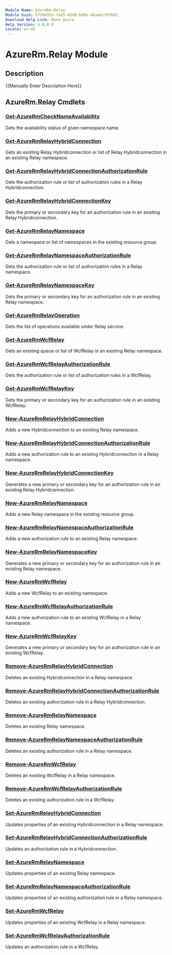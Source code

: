 ```yaml
---
Module Name: AzureRm.Relay
Module Guid: 5728d353-7ad5-42d8-b00a-46aaecf07b91
Download Help Link: None_Azure
Help Version: 4.0.0.0
Locale: en-US
---
```


# AzureRm.Relay Module
## Description
{{Manually Enter Description Here}}

## AzureRm.Relay Cmdlets
### [Get-AzureRmCheckNameAvailability](Get-AzureRmCheckNameAvailability.md)
Gets the availability status of given namespace name.

### [Get-AzureRmRelayHybridConnection](Get-AzureRmRelayHybridConnection.md)
Gets an existing Relay Hybridconnection or list of Relay Hybridconnection in an existing Relay namespace.

### [Get-AzureRmRelayHybridConnectionAuthorizationRule](Get-AzureRmRelayHybridConnectionAuthorizationRule.md)
Gets the authorization rule or list of authorization rules in a Relay Hybridconnection.

### [Get-AzureRmRelayHybridConnectionKey](Get-AzureRmRelayHybridConnectionKey.md)
Gets the primary or secondary key for an authorization rule in an existing Relay Hybridconnection.

### [Get-AzureRmRelayNamespace](Get-AzureRmRelayNamespace.md)
Gets a namespace or list of namespaces in the existing resource group.

### [Get-AzureRmRelayNamespaceAuthorizationRule](Get-AzureRmRelayNamespaceAuthorizationRule.md)
Gets the authorization rule or list of authorization rules in a Relay namespace.

### [Get-AzureRmRelayNamespaceKey](Get-AzureRmRelayNamespaceKey.md)
Gets the primary or secondary key for an authorization rule in an existing Relay namespace.

### [Get-AzureRmRelayOperation](Get-AzureRmRelayOperation.md)
Gets the list of operations available under Relay service.

### [Get-AzureRmWcfRelay](Get-AzureRmWcfRelay.md)
Gets an existing queue or list of WcfRelay in an existing Relay namespace.

### [Get-AzureRmWcfRelayAuthorizationRule](Get-AzureRmWcfRelayAuthorizationRule.md)
Gets the authorization rule or list of authorization rules in a WcfRelay.

### [Get-AzureRmWcfRelayKey](Get-AzureRmWcfRelayKey.md)
Gets the primary or secondary key for an authorization rule in an existing WcfRelay.

### [New-AzureRmRelayHybridConnection](New-AzureRmRelayHybridConnection.md)
Adds a new Hybridconnection to an existing Relay namespace.

### [New-AzureRmRelayHybridConnectionAuthorizationRule](New-AzureRmRelayHybridConnectionAuthorizationRule.md)
Adds a new authorization rule to an existing Hybridconnection in a Relay namespace.

### [New-AzureRmRelayHybridConnectionKey](New-AzureRmRelayHybridConnectionKey.md)
Generates a new primary or secondary key for an authorization rule in an existing Relay Hybridconnection.

### [New-AzureRmRelayNamespace](New-AzureRmRelayNamespace.md)
Adds a new Relay namespace in the existing resource group.

### [New-AzureRmRelayNamespaceAuthorizationRule](New-AzureRmRelayNamespaceAuthorizationRule.md)
Adds a new authorization rule to an existing Relay namespace.

### [New-AzureRmRelayNamespaceKey](New-AzureRmRelayNamespaceKey.md)
Generates a new primary or secondary key for an authorization rule in an existing Relay namespace.

### [New-AzureRmWcfRelay](New-AzureRmWcfRelay.md)
Adds a new WcfRelay to an existing namespace.

### [New-AzureRmWcfRelayAuthorizationRule](New-AzureRmWcfRelayAuthorizationRule.md)
Adds a new authorization rule to an existing WcfRelay in a Relay namespace.

### [New-AzureRmWcfRelayKey](New-AzureRmWcfRelayKey.md)
Generates a new primary or secondary key for an authorization rule in an existing WcfRelay.

### [Remove-AzureRmRelayHybridConnection](Remove-AzureRmRelayHybridConnection.md)
Deletes an existing Hybridconnection in a Relay namespace.

### [Remove-AzureRmRelayHybridConnectionAuthorizationRule](Remove-AzureRmRelayHybridConnectionAuthorizationRule.md)
Deletes an existing authorization rule in a Relay Hybridconnection.

### [Remove-AzureRmRelayNamespace](Remove-AzureRmRelayNamespace.md)
Deletes an existing Relay namespace.

### [Remove-AzureRmRelayNamespaceAuthorizationRule](Remove-AzureRmRelayNamespaceAuthorizationRule.md)
Deletes an existing authorization rule in a Relay namespace.

### [Remove-AzureRmWcfRelay](Remove-AzureRmWcfRelay.md)
Deletes an existing WcfRelay in a Relay namespace.

### [Remove-AzureRmWcfRelayAuthorizationRule](Remove-AzureRmWcfRelayAuthorizationRule.md)
Deletes an existing authorization rule in a WcfRelay.

### [Set-AzureRmRelayHybridConnection](Set-AzureRmRelayHybridConnection.md)
Updates properties of an existing Hybridconnection in a Relay namespace.

### [Set-AzureRmRelayHybridConnectionAuthorizationRule](Set-AzureRmRelayHybridConnectionAuthorizationRule.md)
Updates an authorization rule in a Hybridconnection.

### [Set-AzureRmRelayNamespace](Set-AzureRmRelayNamespace.md)
Updates properties of an existing Relay namespace.

### [Set-AzureRmRelayNamespaceAuthorizationRule](Set-AzureRmRelayNamespaceAuthorizationRule.md)
Updates properties of an existing authorization rule in a Relay namespace.

### [Set-AzureRmWcfRelay](Set-AzureRmWcfRelay.md)
Updates properties of an existing WcfRelay in a Relay namespace.

### [Set-AzureRmWcfRelayAuthorizationRule](Set-AzureRmWcfRelayAuthorizationRule.md)
Updates an authorization rule in a WcfRelay.


